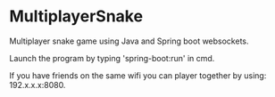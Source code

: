 # MultiplayerSnake
Multiplayer snake game using Java and Spring boot websockets.

Launch the program by typing 'spring-boot:run' in cmd.

If you have friends on the same wifi you can player together by using: 192.x.x.x:8080.

